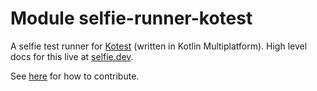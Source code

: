 # Module selfie-runner-kotest

<!-- This div needs to stay, it keeps styling consistent between multiplatform and singleplatform module readmes. -->
<div class="selfie-box selfie-box--border">

A selfie test runner for [Kotest](https://kotest.io/docs/framework/framework.html) (written in Kotlin Multiplatform). High level docs for this live at [selfie.dev](https://selfie.dev/jvm/get-started).

See [here](https://github.com/diffplug/selfie/tree/main/jvm) for how to contribute.

</div>